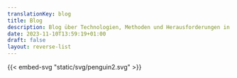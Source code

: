```yaml
---
translationKey: blog
title: Blog
description: Blog über Technologien, Methoden und Herausforderungen in der Softwareentwicklung. Full Stack Developer & Software-Architekt aus Frankfurt am Main.
date: 2023-11-10T13:59:19+01:00
draft: false
layout: reverse-list
---
```


{{< embed-svg "static/svg/penguin2.svg" >}}

